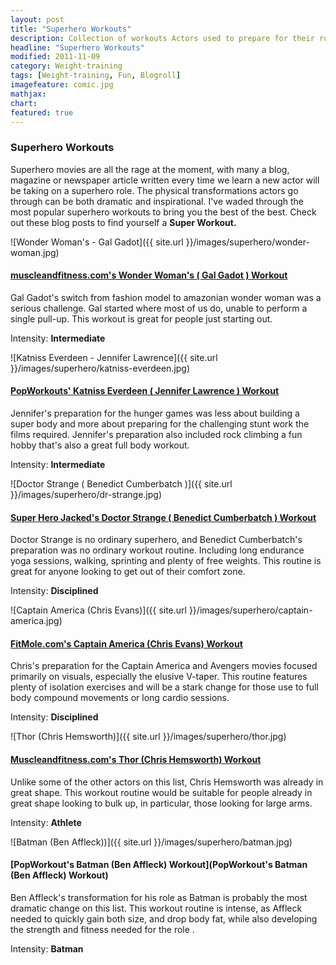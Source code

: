 ```yaml
---
layout: post
title: "Superhero Workouts"
description: Collection of workouts Actors used to prepare for their roles as superhero's
headline: "Superhero Workouts"
modified: 2011-11-09
category: Weight-training
tags: [Weight-training, Fun, Blogroll]
imagefeature: comic.jpg
mathjax: 
chart:
featured: true
---
```


<style>

    .notepad-post-title h1{

        display: none!important;
    }

    .bg-img img {
    		max-width: initial!important;
    	 -webkit-background-size: cover!important;
		  -moz-background-size: cover!important;
		  -o-background-size: cover!important;
		  background-size: cover!important;
    }

</style>

### Superhero Workouts

Superhero movies are all the rage at the moment, with many a blog, magazine or newspaper article written every time we learn a new actor will be taking on a superhero role. The physical transformations actors go through can be both dramatic and inspirational. I've waded through the most popular superhero workouts to bring you the best of the best. Check out these blog posts to find yourself a **Super Workout.**

![Wonder Woman's - Gal Gadot]({{ site.url }}/images/superhero/wonder-woman.jpg)

####   [muscleandfitness.com's Wonder Woman's ( Gal Gadot ) Workout ](http://www.muscleandfitness.com/workouts/workout-routines/wonder-woman-workout)

Gal Gadot's switch from fashion model to amazonian wonder woman was a serious challenge. Gal started where most of us do, unable to perform a single pull-up. This workout is great for people just starting out.

 Intensity: **Intermediate**

![Katniss Everdeen - Jennifer Lawrence]({{ site.url }}/images/superhero/katniss-everdeen.jpg)

####   [PopWorkouts'  Katniss Everdeen ( Jennifer Lawrence ) Workout](https://www.popworkouts.com/jennifer-lawrence-workout-diet/)

Jennifer's preparation for the hunger games was less about building a super body and more about preparing for the challenging stunt work the films required. Jennifer's preparation also included rock climbing a fun hobby that's also a great full body workout.

 Intensity: **Intermediate**

![Doctor Strange ( Benedict Cumberbatch )]({{ site.url }}/images/superhero/dr-strange.jpg)

####   [Super Hero Jacked's Doctor Strange ( Benedict Cumberbatch ) Workout](http://superherojacked.com/2016/10/30/benedict-cumberbatch-doctor-strange-workout-diet-bulked-role/2/)

Doctor Strange is no ordinary superhero, and Benedict Cumberbatch's preparation was no ordinary workout routine. Including long endurance yoga sessions, walking, sprinting and plenty of free weights. This routine is great for anyone looking to get out of their comfort zone.

 Intensity: **Disciplined**

![Captain America (Chris Evans)]({{ site.url }}/images/superhero/captain-america.jpg)

####   [FitMole.com's Captain America (Chris Evans) Workout](http://www.fitmole.org/chris-evans-workout/)

Chris's preparation for the Captain America and Avengers movies focused primarily on visuals, especially the elusive V-taper. This routine features plenty of isolation exercises and will be a stark change for those use to full body compound movements or long cardio sessions.

 Intensity: **Disciplined**

![Thor (Chris Hemsworth)]({{ site.url }}/images/superhero/thor.jpg)

####   [Muscleandfitness.com's Thor (Chris Hemsworth) Workout](http://www.muscleandfitness.com/workouts/workout-routines/chris-hemsworths-god-thor-workout)

Unlike some of the other actors on this list, Chris Hemsworth was already in great shape. This workout routine would be suitable for people already in great shape looking to bulk up, in particular, those looking for large arms.

 Intensity: **Athlete**

![Batman (Ben Affleck))]({{ site.url }}/images/superhero/batman.jpg)

####   [PopWorkout's Batman (Ben Affleck) Workout](PopWorkout's Batman (Ben Affleck) Workout)

Ben Affleck's transformation for his role as Batman is probably the most dramatic change on this list. This workout routine is intense, as Affleck needed to quickly gain both size, and drop body fat, while also developing the strength and fitness needed for the role .

 Intensity: **Batman**